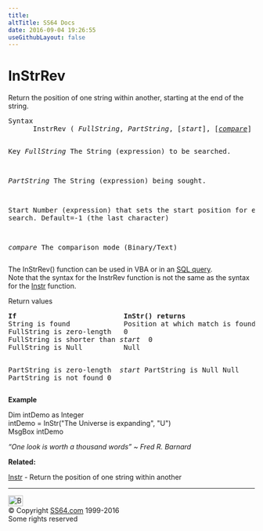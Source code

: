 ```yaml
---
title:
altTitle: SS64 Docs
date: 2016-09-04 19:26:55
useGithubLayout: false
---
```

<!-- #BeginLibraryItem "/Library/head_access.lbi" --><!-- #EndLibraryItem --><h1>InStrRev</h1>
<p> Return the position of one string within another, starting at the end of the string.</p>
<pre>Syntax
      InstrRev ( <i>FullString</i>, <i>PartString</i>, [<i>start</i>], [<i><a href="accompare.html">compare</a></i>] )

Key<i>
   FullString</i>  The String (expression) to be searched.<i>

   PartString</i>  The String (expression) being sought.

   Start       Number (expression) that sets the start position for each search.
               Default=-1 (the last character)

   <i>compare</i>     The comparison mode (Binary/Text)
</pre>
<p>The InStrRev() function can be used in VBA or in an <a href="syntax-functions.html">SQL query</a>.<br>
Note that the syntax for the InstrRev function is not the same as the syntax for the <a href="instr.html">Instr</a> function.</p>
<p>Return values</p>
<pre><b>If                          InStr() returns</b>
String is found             Position at which match is found
FullString is zero-length   0
FullString is shorter than <i>start</i>  0
FullString is Null          Null

PartString is zero-length <i>  start</i>
PartString is Null          Null
PartString is not found     0</pre>
<p><b>Example</b></p>
<p class="code">Dim intDemo as Integer<br>
intDemo = InStr("The Universe is expanding", "U")<br>
MsgBox intDemo</p>
<p class="quote"><i>“One look is worth a thousand words” ~ Fred R. Barnard</i></p>
<p><b>Related:</b></p>
<p><a href="instr.html">Instr</a> - Return the position of one string within another</p><!-- #BeginLibraryItem "/Library/foot_access.lbi" --><p>
<!-- access -->

<hr>
<div id="bl" class="footer"><a href="instrrev.html#"><img src="../images/top.png" width="30" height="22" alt="Back to the Top"></a></div>
<div id="br" class="footer, tagline">© Copyright <a href="http://ss64.com/">SS64.com</a> 1999-2016<br>
Some rights reserved</div><!-- #EndLibraryItem -->

